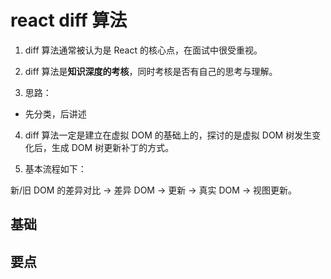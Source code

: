 # react diff 算法

1. diff 算法通常被认为是 React 的核心点，在面试中很受重视。

2. diff 算法是**知识深度的考核**，同时考核是否有自己的思考与理解。

3. 思路：

- 先分类，后讲述

4. diff 算法一定是建立在虚拟 DOM 的基础上的，探讨的是虚拟 DOM 树发生变化后，生成 DOM 树更新补丁的方式。

5. 基本流程如下：

新/旧 DOM 的差异对比 -> 差异 DOM -> 更新 -> 真实 DOM -> 视图更新。

## 基础

## 要点
